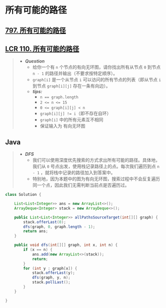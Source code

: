 # 所有可能的路径

## [797. 所有可能的路径](https://leetcode.cn/problems/all-paths-from-source-to-target/)

## [LCR 110. 所有可能的路径](https://leetcode.cn/problems/bP4bmD/)

> - ***Question***
>   - 给你一个有 `n` 个节点的有向无环图，请你找出所有从节点 `0` 到节点 `n - 1` 的路径并输出（不要求按特定顺序）。
>   - `graph[i]` 是一个从节点 `i` 可以访问的所有节点的列表（即从节点 `i` 到节点 `graph[i][j]` 存在一条有向边）。
>   - ***tips:***
>     - `n == graph.length`
>     - `2 <= n <= 15`
>     - `0 <= graph[i][j] < n`
>     - `graph[i][j] != i`（即不存在自环）
>     - `graph[i]` 中的所有元素互不相同
>     - 保证输入为 有向无环图

## Java

> - ***DFS***
>   - 我们可以使用深度优先搜索的方式求出所有可能的路径。具体地，我们从 `0` 号点出发，使用栈记录路径上的点。每次我们遍历到点 `n - 1` ，就将栈中记录的路径加入到答案中。
>   - 特别地，因为本题中的图为有向无环图，搜索过程中不会反复遍历同一个点，因此我们无需判断当前点是否遍历过。

```java
class Solution {

    List<List<Integer>> ans = new ArrayList<>();
    ArrayDeque<Integer> stack = new ArrayDeque<>();

    public List<List<Integer>> allPathsSourceTarget(int[][] graph) {
        stack.offerLast(0);
        dfs(graph, 0, graph.length - 1);
        return ans;
    }

    public void dfs(int[][] graph, int x, int n) {
        if (x == n) {
            ans.add(new ArrayList<>(stack));
            return;
        }
        for (int y : graph[x]) {
            stack.offerLast(y);
            dfs(graph, y, n);
            stack.pollLast();
        }
    }

}
```
